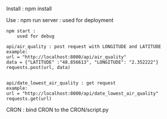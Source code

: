 Install :
    npm install

Use :
    npm run server :
        used for deployment

    npm start :
        used for debug

    api/air_quality : post request with LONGITUDE and LATITUDE
    example:
    url = "http://localhost:8000/api/air_quality"
    data = {"LATITUDE" :"48.856613", "LONGITUDE": "2.352222"}
    requests.post(url, data)


    api/date_lowest_air_quality : get request
    example:
    url = "http://localhost:8000/api/date_lowest_air_quality"
    requests.get(url)

CRON : 
    bind CRON to the CRON/script.py